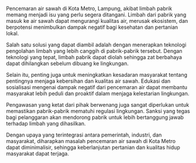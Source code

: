 
Pencemaran air sawah di Kota Metro, Lampung, akibat limbah pabrik memang menjadi isu yang perlu segera ditangani. Limbah dari pabrik yang masuk ke air sawah dapat mengurangi kualitas air, merusak ekosistem, dan berpotensi menimbulkan dampak negatif bagi kesehatan dan pertanian lokal.

Salah satu solusi yang dapat diambil adalah dengan menerapkan teknologi pengolahan limbah yang lebih canggih di pabrik-pabrik tersebut. Dengan teknologi yang tepat, limbah pabrik dapat diolah sehingga zat berbahaya dapat dihilangkan sebelum dibuang ke lingkungan.

Selain itu, penting juga untuk meningkatkan kesadaran masyarakat tentang pentingnya menjaga kebersihan dan kualitas air sawah. Edukasi dan sosialisasi mengenai dampak negatif dari pencemaran air dapat membantu masyarakat lebih peduli dan proaktif dalam menjaga kelestarian lingkungan.

Pengawasan yang ketat dari pihak berwenang juga sangat diperlukan untuk memastikan pabrik-pabrik mematuhi regulasi lingkungan. Sanksi yang tegas bagi pelanggaran akan mendorong pabrik untuk lebih bertanggung jawab terhadap limbah yang dihasilkan.

Dengan upaya yang terintegrasi antara pemerintah, industri, dan masyarakat, diharapkan masalah pencemaran air sawah di Kota Metro dapat diminimalisir, sehingga keberlanjutan pertanian dan kualitas hidup masyarakat dapat terjaga.